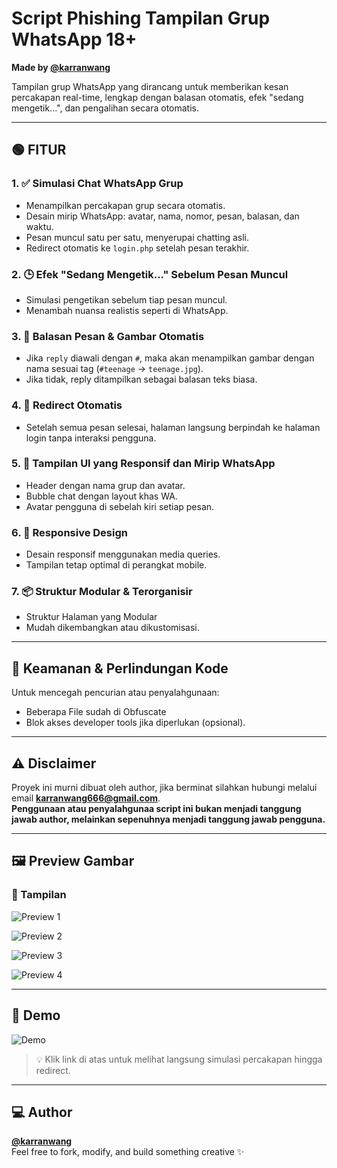 # Script Phishing Tampilan Grup WhatsApp 18+ 
**Made by [@karranwang](https://github.com/karranwang)**  

Tampilan grup WhatsApp yang dirancang untuk memberikan kesan percakapan real-time, lengkap dengan balasan otomatis, efek "sedang mengetik...", dan pengalihan secara otomatis.  

---

## 🟢 FITUR

### 1. ✅ Simulasi Chat WhatsApp Grup
- Menampilkan percakapan grup secara otomatis.
- Desain mirip WhatsApp: avatar, nama, nomor, pesan, balasan, dan waktu.
- Pesan muncul satu per satu, menyerupai chatting asli.
- Redirect otomatis ke `login.php` setelah pesan terakhir.

### 2. 🕒 Efek "Sedang Mengetik..." Sebelum Pesan Muncul
- Simulasi pengetikan sebelum tiap pesan muncul.
- Menambah nuansa realistis seperti di WhatsApp.

### 3. 🧠 Balasan Pesan & Gambar Otomatis
- Jika `reply` diawali dengan `#`, maka akan menampilkan gambar dengan nama sesuai tag (`#teenage` → `teenage.jpg`).
- Jika tidak, reply ditampilkan sebagai balasan teks biasa.

### 4. 🔄 Redirect Otomatis
- Setelah semua pesan selesai, halaman langsung berpindah ke halaman login tanpa interaksi pengguna.

### 5. 🎨 Tampilan UI yang Responsif dan Mirip WhatsApp
- Header dengan nama grup dan avatar.
- Bubble chat dengan layout khas WA.
- Avatar pengguna di sebelah kiri setiap pesan.

### 6. 📱 Responsive Design
- Desain responsif menggunakan media queries.
- Tampilan tetap optimal di perangkat mobile.

### 7. 📦 Struktur Modular & Terorganisir
- Struktur Halaman yang Modular
- Mudah dikembangkan atau dikustomisasi.

---

## 🔐 Keamanan & Perlindungan Kode
Untuk mencegah pencurian atau penyalahgunaan:
- Beberapa File sudah di Obfuscate
- Blok akses developer tools jika diperlukan (opsional).

---

## ⚠️ Disclaimer
Proyek ini murni dibuat oleh author, jika berminat silahkan hubungi melalui email **karranwang666@gmail.com**.  
**Penggunaan atau penyalahgunaa script ini bukan menjadi tanggung jawab author, melainkan sepenuhnya menjadi tanggung jawab pengguna.**  

---

## 🖼️ Preview Gambar

### 📌 Tampilan 
![Preview 1](images1.jpg)

![Preview 2](images2.jpg)

![Preview 3](images3.jpg)

![Preview 4](images4.jpg)

---

## 🎥 Demo

![Demo](https://github.com/karranwang/karscpv1/blob/main/karscpv1.gif?raw=true)


> 💡 Klik link di atas untuk melihat langsung simulasi percakapan hingga redirect.

---

## 💻 Author
**[@karranwang](https://github.com/karranwang)**  
Feel free to fork, modify, and build something creative ✨
